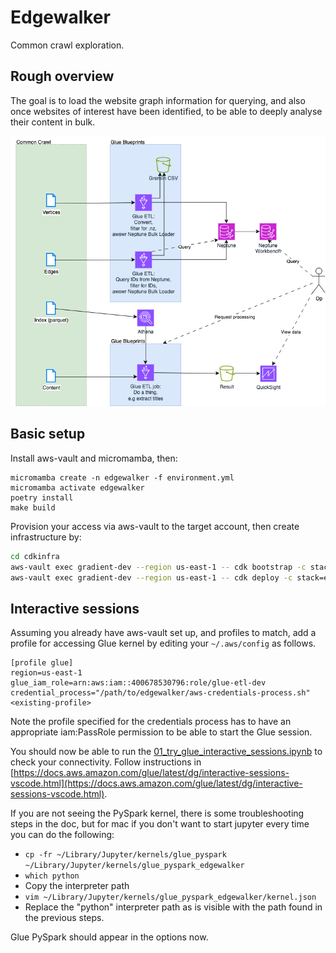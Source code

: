 # Edgewalker

Common crawl exploration.

## Rough overview

The goal is to load the website graph information for querying, and also once websites of interest have been identified, to be able to deeply analyse their content in bulk.

![Overview](diagram.png)

## Basic setup

Install aws-vault and micromamba, then:

```
micromamba create -n edgewalker -f environment.yml
micromamba activate edgewalker
poetry install
make build
```

Provision your access via aws-vault to the target account, then create infrastructure by:

```bash
cd cdkinfra
aws-vault exec gradient-dev --region us-east-1 -- cdk bootstrap -c stack=edgewalker -c environment=dev
aws-vault exec gradient-dev --region us-east-1 -- cdk deploy -c stack=edgewalker -c environment=dev
```

## Interactive sessions

Assuming you already have aws-vault set up, and profiles to match, add a profile for accessing Glue kernel by editing your `~/.aws/config` as follows.

```
[profile glue]
region=us-east-1
glue_iam_role=arn:aws:iam::400678530796:role/glue-etl-dev
credential_process="/path/to/edgewalker/aws-credentials-process.sh" <existing-profile>
```

Note the profile specified for the credentials process has to have an appropriate iam:PassRole permission to be able to start the Glue session.

You should now be able to run the [01_try_glue_interactive_sessions.ipynb](notebooks/01_try_glue_interactive_sessions.ipynb) to check your connectivity. Follow instructions in [https://docs.aws.amazon.com/glue/latest/dg/interactive-sessions-vscode.html](https://docs.aws.amazon.com/glue/latest/dg/interactive-sessions-vscode.html).

If you are not seeing the PySpark kernel, there is some troubleshooting steps in the doc, but for mac if you don't want to start jupyter every time you can do the following:

* `cp -fr ~/Library/Jupyter/kernels/glue_pyspark ~/Library/Jupyter/kernels/glue_pyspark_edgewalker`
* `which python`
* Copy the interpreter path
* `vim ~/Library/Jupyter/kernels/glue_pyspark_edgewalker/kernel.json`
* Replace the "python" interpreter path as is visible with the path found in the previous steps.

Glue PySpark should appear in the options now.

